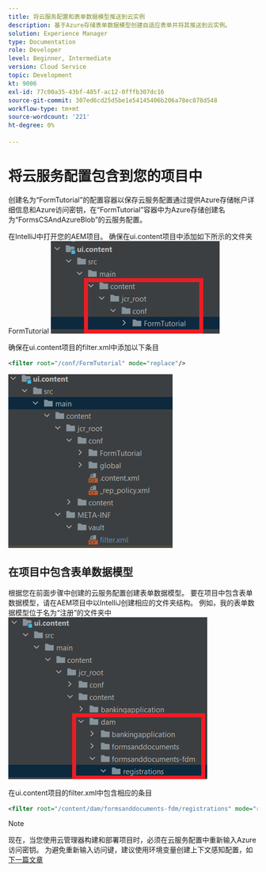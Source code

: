 ```yaml
---
title: 将云服务配置和表单数据模型推送到云实例
description: 基于Azure存储表单数据模型创建自适应表单并将其推送到云实例。
solution: Experience Manager
type: Documentation
role: Developer
level: Beginner, Intermediate
version: Cloud Service
topic: Development
kt: 9006
exl-id: 77c00a35-43bf-485f-ac12-0fffb307dc16
source-git-commit: 307ed6cd25d5be1e54145406b206a78ec878d548
workflow-type: tm+mt
source-wordcount: '221'
ht-degree: 0%

---
```


# 将云服务配置包含到您的项目中

创建名为“FormTutorial”的配置容器以保存云服务配置通过提供Azure存储帐户详细信息和Azure访问密钥，在“FormTutorial”容器中为Azure存储创建名为“FormsCSAndAzureBlob”的云服务配置。

在IntelliJ中打开您的AEM项目。 确保在ui.content项目中添加如下所示的文件夹FormTutorial
![cloud-services-configuration](assets/cloud-services-configuration.png)

确保在ui.content项目的filter.xml中添加以下条目

```xml
<filter root="/conf/FormTutorial" mode="replace"/>
```

![filter-xml](assets/ui-content-filter.png)

## 在项目中包含表单数据模型

根据您在前面步骤中创建的云服务配置创建表单数据模型。 要在项目中包含表单数据模型，请在AEM项目中以IntelliJ创建相应的文件夹结构。 例如，我的表单数据模型位于名为“注册”的文件夹中
![fdm-content](assets/ui-content-fdm.png)

在ui.content项目的filter.xml中包含相应的条目

```xml
<filter root="/content/dam/formsanddocuments-fdm/registrations" mode="replace"/>
```


>[!NOTE]
>
>现在，当您使用云管理器构建和部署项目时，必须在云服务配置中重新输入Azure访问密钥。 为避免重新输入访问键，建议使用环境变量创建上下文感知配置，如 [下一篇文章](./context-aware-fdm.md)
